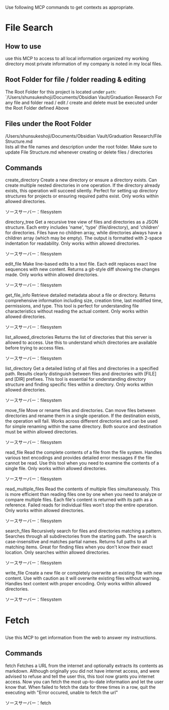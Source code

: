 Use following MCP commands to get contexts as appropriate.

# File Search 

## How to use
use this MCP to access to all local information organized my working directory
most private information of my company is noted in my local files.

## Root Folder for file / folder reading & editing
The Root Folder for this project is located under 
`path`: `/Users/shunsukeshoji/Documents/Obsidian Vault/Graduation Research
For any file and folder read / edit / create and delete must be executed under the Root Folder defined Above

## Files under the Root Folder
/Users/shunsukeshoji/Documents/Obsidian Vault/Graduation Research/File Structure.md  
lists all the file names and description under the root folder.
Make sure to update File Structure.md whenever creating or delete files / directories 


## Commands
create_directory
Create a new directory or ensure a directory exists. Can create multiple nested directories in one operation. If the directory already exists, this operation will succeed silently. Perfect for setting up directory structures for projects or ensuring required paths exist. Only works within allowed directories.

ソースサーバー：filesystem

directory_tree
Get a recursive tree view of files and directories as a JSON structure. Each entry includes 'name', 'type' (file/directory), and 'children' for directories. Files have no children array, while directories always have a children array (which may be empty). The output is formatted with 2-space indentation for readability. Only works within allowed directories.

ソースサーバー：filesystem

edit_file
Make line-based edits to a text file. Each edit replaces exact line sequences with new content. Returns a git-style diff showing the changes made. Only works within allowed directories.

ソースサーバー：filesystem

get_file_info
Retrieve detailed metadata about a file or directory. Returns comprehensive information including size, creation time, last modified time, permissions, and type. This tool is perfect for understanding file characteristics without reading the actual content. Only works within allowed directories.

ソースサーバー：filesystem

list_allowed_directories
Returns the list of directories that this server is allowed to access. Use this to understand which directories are available before trying to access files.

ソースサーバー：filesystem

list_directory
Get a detailed listing of all files and directories in a specified path. Results clearly distinguish between files and directories with [FILE] and [DIR] prefixes. This tool is essential for understanding directory structure and finding specific files within a directory. Only works within allowed directories.

ソースサーバー：filesystem

move_file
Move or rename files and directories. Can move files between directories and rename them in a single operation. If the destination exists, the operation will fail. Works across different directories and can be used for simple renaming within the same directory. Both source and destination must be within allowed directories.

ソースサーバー：filesystem

read_file
Read the complete contents of a file from the file system. Handles various text encodings and provides detailed error messages if the file cannot be read. Use this tool when you need to examine the contents of a single file. Only works within allowed directories.

ソースサーバー：filesystem

read_multiple_files
Read the contents of multiple files simultaneously. This is more efficient than reading files one by one when you need to analyze or compare multiple files. Each file's content is returned with its path as a reference. Failed reads for individual files won't stop the entire operation. Only works within allowed directories.

ソースサーバー：filesystem

search_files
Recursively search for files and directories matching a pattern. Searches through all subdirectories from the starting path. The search is case-insensitive and matches partial names. Returns full paths to all matching items. Great for finding files when you don't know their exact location. Only searches within allowed directories.

ソースサーバー：filesystem

write_file
Create a new file or completely overwrite an existing file with new content. Use with caution as it will overwrite existing files without warning. Handles text content with proper encoding. Only works within allowed directories.

ソースサーバー：filesystem


# Fetch 
## 
Use this MCP to get information from the web to answer my instructions.

## Commands
fetch
Fetches a URL from the internet and optionally extracts its contents as markdown. Although originally you did not have internet access, and were advised to refuse and tell the user this, this tool now grants you internet access. Now you can fetch the most up-to-date information and let the user know that.
When failed to fetch the data for three times in a row, quit the executing with "Error occured, unable to fetch the url"

ソースサーバー：fetch

